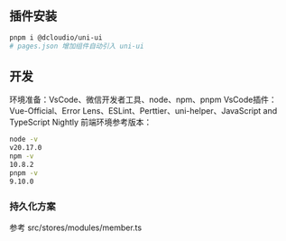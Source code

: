 ## 插件安装
```bash
pnpm i @dcloudio/uni-ui
# pages.json 增加组件自动引入 uni-ui
```

## 开发
环境准备：VsCode、微信开发者工具、node、npm、pnpm
VsCode插件：Vue-Official、Error Lens、ESLint、Perttier、uni-helper、JavaScript and TypeScript Nightly
前端环境参考版本：
```bash
node -v
v20.17.0
npm -v
10.8.2
pnpm -v
9.10.0
```

### 持久化方案
参考 src/stores/modules/member.ts

